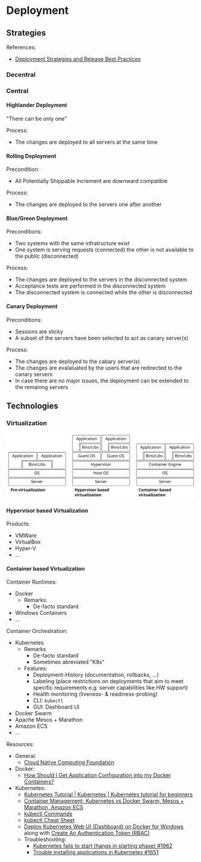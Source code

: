 # Deployment

## Strategies

References:
- [Deployment Strategies and Release Best Practices](http://cgrant.io/article/deployment-strategies/)

### Decentral

### Central

#### Highlander Deployment

"There can be only one"

Process:
- The changes are deployed to all servers at the same time

#### Rolling Deployment

Precondition:
- All Potentially Shippable Increment are downward compatible

Process:
- The changes are deployed to the servers one after another

#### Blue/Green Deployment

Preconditions:
- Two systems with the same infratructure exist
- One system is serving requests (connected) the other is not available to the public (disconnected)

Process:
- The changes are deployed to the servers in the disconnected system
- Acceptance tests are performed in the disconnected system
- The disconnected system is connected while the other is disconnected

#### Canary Deployment

Preconditions:
- Sessions are sticky
- A subset of the servers have been selected to act as canary server(s)

Process:
- The changes are deployed to the cabary server(s)
- The changes are evalaluated by the users that are redirected to the canary servers
- In case there are no major issues, the deployment can be extended to the remainng servers

## Technologies

### Virtualization

![virtualization overview](./media/virtualization.svg)

#### Hypervisor based Virtualization

Products:
- VMWare
- VirtualBox
- Hyper-V
- ...

#### Container based Virtualization

Container Runtimes:
- Docker
  - Remarks:
    - De-facto standard
- Windows Containers
- ...

Container Orchestration:
- Kubernetes
  - Remarks
    - De-facto standard
    - Sometimes abreviated "K8s"
  - Features:
    - Deployment-History (documentation, rollbacks, ...)
    - Labeling (place restrictions on deployments that aim to meet
      specific requirements e.g. server capabilities like HW support)
    - Health monitoring (liveness- & readiness-probing)
    - CLI: `kubectl`
    - GUI: Dashboard UI
- Docker Swarm
- Apache Mesos + Marathon
- Amazon ECS
- ...

Resources:
- General:
  - [Cloud Native Computing Foundation](https://www.cncf.io/)
- Docker:
  - [How Should I Get Application Configuration into my Docker Containers?](https://dantehranian.wordpress.com/2015/03/25/how-should-i-get-application-configuration-into-my-docker-containers/)
- Kubernetes:
  - [Kubernetes Tutorial | Kubernetes | Kubernetes tutorial for beginners](https://www.youtube.com/watch?v=gpmerrSpbHg)
  - [Container Management: Kubernetes vs Docker Swarm, Mesos + Marathon, Amazon ECS](https://platform9.com/wp-content/uploads/2018/08/kubernetes-comparison-ebook.pdf)
  - [kubectl Commands](https://kubernetes.io/docs/reference/generated/kubectl/kubectl-commands)
  - [kubectl Cheat Sheet](https://kubernetes.io/docs/reference/kubectl/cheatsheet/)
  - [Deploy Kubernetes Web UI (Dashboard) on Docker for Windows](https://www.ntweekly.com/2018/05/25/deploy-kubernetes-web-ui-dashboard-docker-windows/) along with [Create An Authentication Token (RBAC)](https://github.com/kubernetes/dashboard#create-an-authentication-token-rbac)
  - Troubleshooting:
    - [Kubernetes fails to start (hangs in starting phase) #1962](https://github.com/docker/for-win/issues/1962#issuecomment-418152414)
    - [Trouble installing applications in Kubernetes #1651](https://github.com/docker/for-win/issues/1651#issuecomment-364168129)